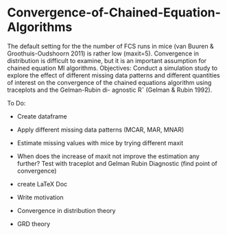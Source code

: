 # Convergence-of-Chained-Equation-Algorithms
The default setting for the the number of FCS runs in mice (van Buuren &amp; Groothuis-Oudshoorn 2011) is rather low (maxit=5). Convergence in distribution is difficult to examine, but it is an important assumption for chained equation MI algorithms. Objectives: Conduct a simulation study to explore the effect of different missing data patterns and different quantities of interest on the convergence of the chained equations algorithm using traceplots and the Gelman-Rubin di- agnostic Rˆ (Gelman &amp; Rubin 1992).

To Do: 
- Create dataframe
- Apply different missing data patterns (MCAR, MAR, MNAR)
- Estimate missing values with mice by trying different maxit
- When does the increase of maxit not improve the estimation any further? Test with traceplot and Gelman Rubin Diagnostic (find point of convergence)

- create LaTeX Doc
- Write motivation
- Convergence in distribution theory
- GRD theory
